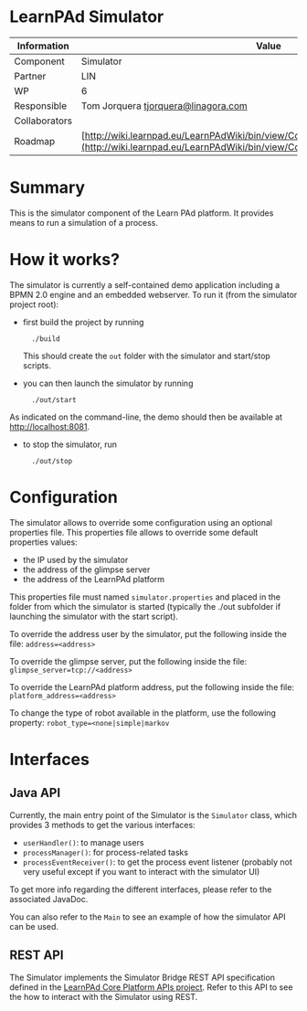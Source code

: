 LearnPAd Simulator
==================

Information   | Value
------------- | --------
Component     | Simulator
Partner       | LIN
WP            | 6
Responsible   | Tom Jorquera <tjorquera@linagora.com>
Collaborators |
Roadmap       | [http://wiki.learnpad.eu/LearnPAdWiki/bin/view/Component/Simulation+Environment+](http://wiki.learnpad.eu/LearnPAdWiki/bin/view/Component/Simulation+Environment+)

# Summary
This is the simulator component of the Learn PAd platform. It provides means to run a simulation of a process.

# How it works?
The simulator is currently a self-contained demo application including a BPMN 2.0 engine and an embedded webserver. To run it (from the simulator project root):

- first build the project by running

        ./build

  This should create the `out` folder with the simulator and start/stop scripts.

- you can then launch the simulator by running

        ./out/start

As indicated on the command-line, the demo should then be available at [http://localhost:8081](http://localhost:8081).

- to stop the simulator, run

        ./out/stop

# Configuration
The simulator allows to override some configuration using an optional properties file. This properties file allows to override some default properties values:

- the IP used by the simulator
- the address of the glimpse server
- the address of the LearnPAd platform

This properties file must named `simulator.properties` and placed in the folder from which the simulator is started (typically the ./out subfolder if launching the simulator with the start script).

To override the address user by the simulator, put the following inside the file:
`address=<address>`

To override the glimpse server, put the following inside the file:
`glimpse_server=tcp://<address>`

To override the LearnPAd platform address, put the following inside the file:
`platform_address=<address>`

To change the type of robot available in the platform, use the following property:
`robot_type=<none|simple|markov`

# Interfaces

## Java API
Currently, the main entry point of the Simulator is the `Simulator` class, which provides 3 methods to get the various interfaces:

- `userHandler()`: to manage users
- `processManager()`: for process-related tasks
- `processEventReceiver()`: to get the process event listener (probably not very useful except if you want to interact with the simulator UI)

To get more info regarding the different interfaces, please refer to the associated JavaDoc.

You can also refer to the `Main` to see an example of how the simulator API can be used.

## REST API
The Simulator implements the Simulator Bridge REST API specification defined in the [LearnPAd Core Platform APIs project](https://github.com/tomjorquera/learnpad/tree/master/lp-core-platform/lp-cp-apis/src/main/java/eu/learnpad/sim). Refer to this API to see the how to interact with the Simulator using REST.
